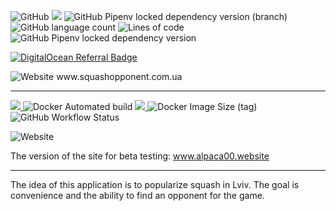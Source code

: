 
<img alt="GitHub" src="https://img.shields.io/github/license/alpaca00/squash-opponent?color=aas">  <img src="https://img.shields.io/badge/code%20style-black-000000.svg" />  <img alt="GitHub Pipenv locked dependency version (branch)" src="https://img.shields.io/github/pipenv/locked/dependency-version/alpaca00/squash-opponent/dev/black/main?color=white">  <img alt="GitHub language count" src="https://img.shields.io/github/languages/count/alpaca00/squash-opponent?color=yellow&logo=Python">  <img alt="Lines of code" src="https://img.shields.io/tokei/lines/github/alpaca00/squash-opponent?color=brown">  <img alt="GitHub Pipenv locked dependency version" src="https://img.shields.io/github/pipenv/locked/dependency-version/metabolize/rq-dashboard-on-heroku/flask"> 


<a href="https://www.digitalocean.com/?refcode=6d28408341ba&utm_campaign=Referral_Invite&utm_medium=Referral_Program&utm_source=badge"><img src="https://web-platforms.sfo2.digitaloceanspaces.com/WWW/Badge%202.svg" alt="DigitalOcean Referral Badge" /></a>

<img alt="Website" src="https://img.shields.io/website?color=blue&down_color=green&down_message=offline&style=for-the-badge&up_color=red&up_message=offline&url=http%3A%2F%2Fsquashopponent.com.ua">
www.squashopponent.com.ua<hr>

<a href='http://161.35.199.243:8080/job/sqaush-opponent%20ui%20test/'><img src='http://161.35.199.243:8080/buildStatus/icon?job=sqaush-opponent+ui+test'>    </a><img alt="Docker Automated build" src="https://img.shields.io/docker/automated/jrottenberg/ffmpeg.svg"> <a href="https://codecov.io/gh/Alpaca00/squash-opponent">
  <img src="https://codecov.io/gh/Alpaca00/squash-opponent/branch/main/graph/badge.svg?token=ZSRCNYRWU7"/>
</a>  <img alt="Docker Image Size (tag)" src="https://img.shields.io/docker/image-size/alpaca00/opponent/latest?color=blue&label=docker%20image%20size&logo=Docker&style=plastic">  <img alt="GitHub Workflow Status" src="https://img.shields.io/github/workflow/status/alpaca00/squash-opponent/Codecov?label=tests&logo=Github&logoColor=red">

<img alt="Website" src="https://img.shields.io/website?color=blue&down_color=green&down_message=online&style=for-the-badge&up_color=red&up_message=offline&url=http%3A%2F%2Falpaca00.website">

The version of the site for beta testing:
www.alpaca00.website<hr>

The idea of this application is to popularize squash in Lviv. 
The goal is convenience and the ability to find an opponent for the game.
